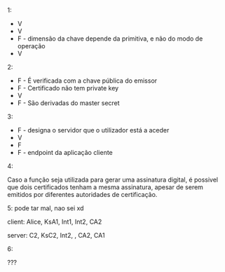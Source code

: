 1:
- V
- V
- F - dimensão da chave depende da primitiva, e não do modo de operação
- V

2:
- F - É verificada com a chave pública do emissor
- F - Certificado não tem private key
- V
- F - São derivadas do master secret

3:
- F - designa o servidor que o utilizador está a aceder
- V
- F
- F - endpoint da aplicação cliente

4:

Caso a função seja utilizada para gerar uma assinatura digital, é possivel que dois certificados tenham a mesma assinatura, apesar de serem emitidos por diferentes autoridades de certificação.

5: pode tar mal, nao sei xd

client:
Alice, KsA1, Int1, Int2, CA2

server:
C2, KsC2, Int2, , CA2, CA1

6:

???


